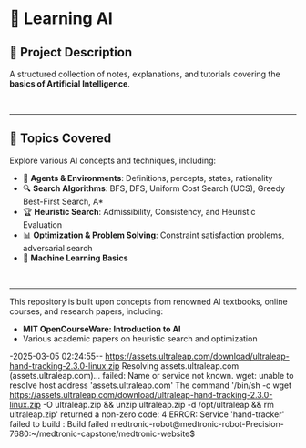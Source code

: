 # 🤖 **Learning AI**

## 📌 **Project Description**

A structured collection of notes, explanations, and tutorials covering the **basics of Artificial Intelligence**. 

<br>

---


## 📖 **Topics Covered**

Explore various AI concepts and techniques, including:

- 🎯 **Agents & Environments**: Definitions, percepts, states, rationality
- 🔍 **Search Algorithms**: BFS, DFS, Uniform Cost Search (UCS), Greedy Best-First Search, A* 
- 🏆 **Heuristic Search**: Admissibility, Consistency, and Heuristic Evaluation
- 📊 **Optimization & Problem Solving**: Constraint satisfaction problems, adversarial search
- 🤖 **Machine Learning Basics**
  
  
<br>

---

This repository is built upon concepts from renowned AI textbooks, online courses, and research papers, including:

- **MIT OpenCourseWare: Introduction to AI**
- Various academic papers on heuristic search and optimization

-2025-03-05 02:24:55--  https://assets.ultraleap.com/download/ultraleap-hand-tracking-2.3.0-linux.zip
Resolving assets.ultraleap.com (assets.ultraleap.com)... failed: Name or service not known.
wget: unable to resolve host address 'assets.ultraleap.com'
The command '/bin/sh -c wget https://assets.ultraleap.com/download/ultraleap-hand-tracking-2.3.0-linux.zip -O ultraleap.zip &&     unzip ultraleap.zip -d /opt/ultraleap &&     rm ultraleap.zip' returned a non-zero code: 4
ERROR: Service 'hand-tracker' failed to build : Build failed
medtronic-robot@medtronic-robot-Precision-7680:~/medtronic-capstone/medtronic-website$ 

